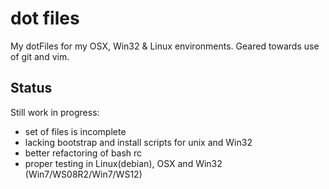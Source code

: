 dot files
=========

My dotFiles for my OSX, Win32 & Linux environments. Geared towards use of git and vim.


Status
------

Still work in progress:
* set of files is incomplete
* lacking bootstrap and install scripts for unix and Win32
* better refactoring of bash rc
* proper testing in Linux(debian), OSX and Win32 (Win7/WS08R2/Win7/WS12)
